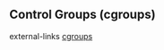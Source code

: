 Control Groups (cgroups)
---
external-links
[cgroups](https://www.kernel.org/doc/Documentation/cgroup-v1/cgroups.txt)